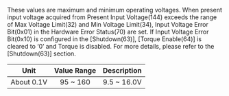 These values are maximum and minimum operating voltages.
When present input voltage acquired from Present Input Voltage(144) exceeds the range of Max Voltage Limit(32) and Min Voltage Limit(34), Input Voltage Error Bit(0x01) in the Hardware Error Status(70) are set. If Input Voltage Error Bit(0x10) is configured in the [Shutdown(63)], [Torque Enable(64)] is cleared to ‘0’ and Torque is disabled. For more details, please refer to the [Shutdown(63)] section.

|Unit|Value Range|Description|
| :---: | :---: | :---: |
|About 0.1V|95 ~ 160|9.5 ~ 16.0V|
